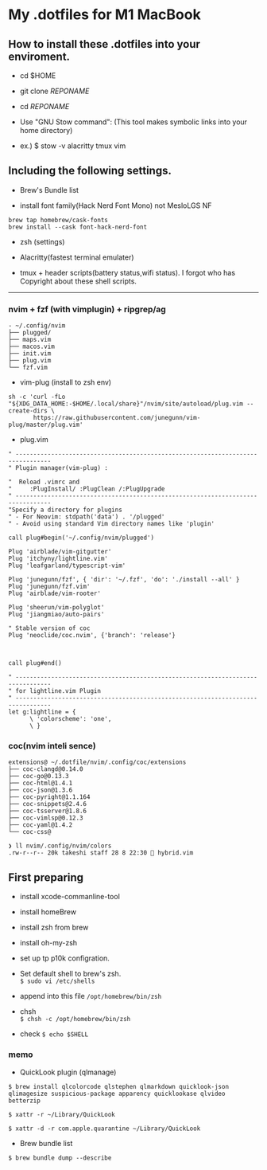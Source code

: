 # My .dotfiles for M1 MacBook

## How to install these .dotfiles into your enviroment.

- cd $HOME

- git clone *REPONAME*

- cd *REPONAME*

  

- Use "GNU Stow command": (This tool makes symbolic links into your home directory)

- ex.) $ stow -v alacritty tmux vim

  

## Including the following settings.

- Brew's Bundle list

- install font family(Hack Nerd Font Mono) not MesloLGS NF
```
brew tap homebrew/cask-fonts
brew install --cask font-hack-nerd-font
```

- zsh (settings)

- Alacritty(fastest terminal emulater)

- tmux + header scripts(battery status,wifi status). I forgot who has Copyright about these shell scripts.

---

###  nvim + fzf (with vimplugin) + ripgrep/ag  


```
- ~/.config/nvim
├── plugged/
├── maps.vim
├── macos.vim
├── init.vim
├── plug.vim
└── fzf.vim
```

- vim-plug (install to zsh env)
```
sh -c 'curl -fLo "${XDG_DATA_HOME:-$HOME/.local/share}"/nvim/site/autoload/plug.vim --create-dirs \
       https://raw.githubusercontent.com/junegunn/vim-plug/master/plug.vim'
```

- plug.vim

```
" --------------------------------------------------------------------------------                               
" Plugin manager(vim-plug) :

"  Reload .vimrc and
"     :PlugInstall/ :PlugClean /:PlugUpgrade
" --------------------------------------------------------------------------------
"Specify a directory for plugins
" - For Neovim: stdpath('data') . '/plugged'
" - Avoid using standard Vim directory names like 'plugin'

call plug#begin('~/.config/nvim/plugged')

Plug 'airblade/vim-gitgutter'
Plug 'itchyny/lightline.vim'
Plug 'leafgarland/typescript-vim'

Plug 'junegunn/fzf', { 'dir': '~/.fzf', 'do': './install --all' }
Plug 'junegunn/fzf.vim'
Plug 'airblade/vim-rooter'

Plug 'sheerun/vim-polyglot'
Plug 'jiangmiao/auto-pairs'

" Stable version of coc
Plug 'neoclide/coc.nvim', {'branch': 'release'}



call plug#end()

" --------------------------------------------------------------------------------
" for lightline.vim Plugin
" --------------------------------------------------------------------------------
let g:lightline = {
      \ 'colorscheme': 'one',
      \ }
```

### coc(nvim inteli sence) 
```
extensions@ ~/.dotfile/nvim/.config/coc/extensions
├── coc-clangd@0.14.0
├── coc-go@0.13.3
├── coc-html@1.4.1
├── coc-json@1.3.6
├── coc-pyright@1.1.164
├── coc-snippets@2.4.6
├── coc-tsserver@1.8.6
├── coc-vimlsp@0.12.3
├── coc-yaml@1.4.2
└── coc-css@
```
```
❯ ll nvim/.config/nvim/colors
.rw-r--r-- 20k takeshi staff 28 8 22:30  hybrid.vim
```

## First preparing

- install xcode-commanline-tool
- install homeBrew
- install zsh from brew
- install oh-my-zsh
- set up tp p10k configration.

-  Set default shell to  brew's zsh.  
`$ sudo vi /etc/shells`
- append into this file 
`/opt/homebrew/bin/zsh`
- chsh      
`$ chsh -c /opt/homebrew/bin/zsh`
- check
`$ echo $SHELL`

### memo

- QuickLook plugin (qlmanage)
```
$ brew install qlcolorcode qlstephen qlmarkdown quicklook-json qlimagesize suspicious-package apparency quicklookase qlvideo betterzip

$ xattr -r ~/Library/QuickLook

$ xattr -d -r com.apple.quarantine ~/Library/QuickLook
```

- Brew bundle list
```
$ brew bundle dump --describe
```
